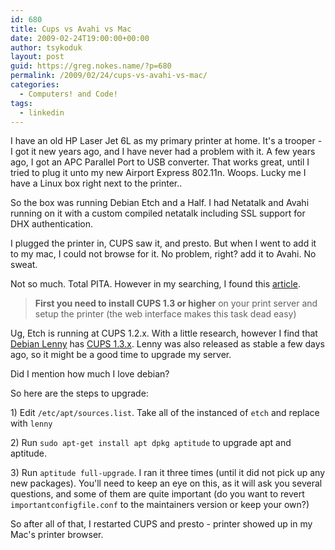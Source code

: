 ```yaml
---
id: 680
title: Cups vs Avahi vs Mac
date: 2009-02-24T19:00:00+00:00
author: tsykoduk
layout: post
guid: https://greg.nokes.name/?p=680
permalink: /2009/02/24/cups-vs-avahi-vs-mac/
categories:
  - Computers! and Code!
tags:
  - linkedin
---
```

<p>I have an old HP Laser Jet 6L as my primary printer at home. It's a trooper - I got it new years ago, and I have never had a problem with it. A few years ago, I got an <span class="caps">APC</span> Parallel Port to <span class="caps">USB</span> converter. That works great, until I tried to plug it unto my new Airport Express 802.11n. Woops. Lucky me I have a Linux box right next to the printer..</p>

<!--more-->

<p>So the box was running Debian Etch and a Half. I had Netatalk and Avahi running on it with a custom compiled netatalk including <span class="caps">SSL</span> support for <span class="caps">DHX</span> authentication.</p>


<p>I plugged the printer in, <span class="caps">CUPS</span> saw it, and presto. But when I went to add it to my mac, I could not browse for it. No problem, right? add it to Avahi. No sweat.</p>


<p>Not so much. Total <span class="caps">PITA</span>. However in my searching, I found this <a href="http://blog.venthur.de/2007/08/17/howto-setup-a-print-server-for-windows-and-others-using-cups-and-zeroconf/">article</a>.</p>


<blockquote><b>First you need to install <span class="caps">CUPS 1</span>.3 or higher</b> on your print server and setup the printer (the web interface makes this task dead easy) </blockquote>

<p>Ug, Etch is running at <span class="caps">CUPS 1</span>.2.x. With a little research, however I find that <a href="http://www.debian.org/releases/stable/">Debian Lenny</a> has <a href="http://packages.debian.org/lenny/cups"><span class="caps">CUPS 1</span>.3.x</a>. Lenny was also released as stable a few days ago, so it might be a good time to upgrade my server.</p>


<p>Did I mention how much I love debian?</p>


<p>So here are the steps to upgrade:</p>


<p>1) Edit <code>/etc/apt/sources.list</code>. Take all of the instanced of <code>etch</code> and replace with <code>lenny</code></p>


<p>2) Run <code>sudo apt-get install apt dpkg aptitude</code> to upgrade apt and aptitude.</p>


<p>3) Run <code>aptitude full-upgrade</code>. I ran it three times (until it did not pick up any new packages). You'll need to keep an eye on this, as it will ask you several questions, and some of them are quite important (do you want to revert <code>importantconfigfile.conf</code> to the maintainers version or keep your own?)</p>


<p>So after all of that, I restarted <span class="caps">CUPS</span> and presto - printer showed up in my Mac's printer browser.</p>